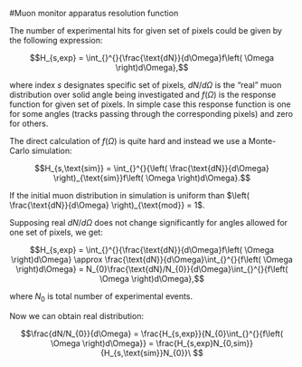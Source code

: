 #Muon monitor apparatus resolution function

The number of experimental hits for given set of pixels could be given
by the following expression:

$$H_{s,exp} = \int_{}^{}{\frac{\text{dN}}{d\Omega}f\left( \Omega \right)d\Omega},$$

where index $s$ designates specific set of pixels, $dN/d\Omega$ is the
“real” muon distribution over solid angle being investigated and
$f(\Omega)$ is the response function for given set of pixels. In simple
case this response function is one for some angles (tracks passing
through the corresponding pixels) and zero for others.

The direct calculation of $f(\Omega)$ is quite hard and instead we use a
Monte-Carlo simulation:

$$H_{s,\text{sim}} = \int_{}^{}{\left( \frac{\text{dN}}{d\Omega} \right)_{\text{sim}}f\left( \Omega \right)d\Omega}.$$

If the initial muon distribution in simulation is uniform than
$\left( \frac{\text{dN}}{d\Omega} \right)_{\text{mod}} = 1$.

Supposing real $dN/d\Omega$ does not change significantly for angles
allowed for one set of pixels, we get:

$$H_{s,exp} = \int_{}^{}{\frac{\text{dN}}{d\Omega}f\left( \Omega \right)d\Omega} \approx \frac{\text{dN}}{d\Omega}\int_{}^{}{f\left( \Omega \right)d\Omega} = N_{0}\frac{\text{dN}/N_{0}}{d\Omega}\int_{}^{}{f\left( \Omega \right)d\Omega},$$

where $N_{0}$ is total number of experimental events.

Now we can obtain real distribution:

$$\frac{dN/N_{0}}{d\Omega} = \frac{H_{s,exp}}{N_{0}\int_{}^{}{f\left( \Omega \right)d\Omega}} = \frac{H_{s,exp}N_{0,sim}}{H_{s,\text{sim}}N_{0}}\ $$
